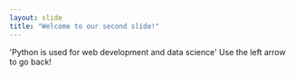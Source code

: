 ```yaml
---
layout: slide
title: "Welcome to our second slide!"
---
```

'Python is used for web development and data science'
Use the left arrow to go back!
